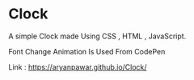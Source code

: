 # Clock
A simple Clock made Using CSS , HTML , JavaScript.

Font Change Animation Is Used From CodePen

Link : https://aryanpawar.github.io/Clock/
